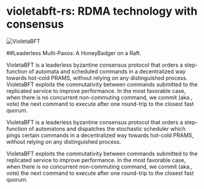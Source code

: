 # violetabft-rs: RDMA technology with consensus 

![VioletaBFT](https://wwww.github.com.com/whtcorpsinc/violetabft-rs/docs/Transparent.svg)

##Leaderless Multi-Paxos: A HoneyBadger on a Raft.

VioletaBFT is a leaderless byzantine consensus protocol that orders a step-function of automata and scheduled commands in a decentralized way towards hot-cold PRAMS, without relying on any distinguished process. VioletaBFT exploits the commutativity between commands submitted to the replicated service to improve performance. In the most favorable case, when there is no concurrent non-commuting command, we commit (aka., vote) the next command to execute after one round-trip to the closest fast quorum. 

VioletaBFT is a leaderless byzantine consensus protocol that orders a step-function of automatons and dispatches the stochastic scheduler which pings certain commands in a decentralized way towards hot-cold PRAMS, without relying on any distinguished process.

VioletaBFT exploits the commutativity between commands submitted to the replicated service to improve performance. In the most favorable case, when there is no concurrent non-commuting command, we commit (aka., vote) the next command to execute after one round-trip to the closest fast quorum.



